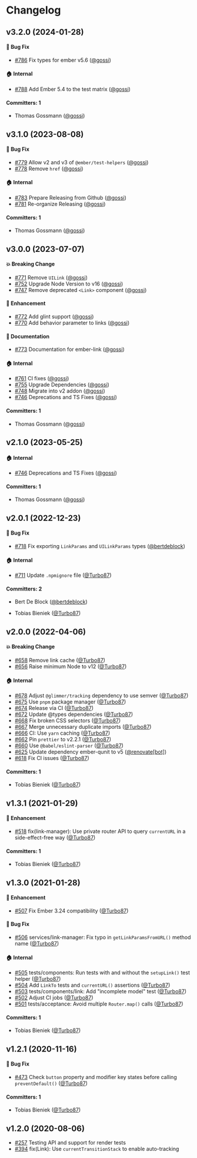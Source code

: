 # Changelog




## v3.2.0 (2024-01-28)

#### :bug: Bug Fix
* [#786](https://github.com/buschtoens/ember-link/pull/786) Fix types for ember v5.6 ([@gossi](https://github.com/gossi))

#### :house: Internal
* [#788](https://github.com/buschtoens/ember-link/pull/788) Add Ember 5.4 to the test matrix ([@gossi](https://github.com/gossi))

#### Committers: 1
- Thomas Gossmann ([@gossi](https://github.com/gossi))

## v3.1.0 (2023-08-08)

#### :bug: Bug Fix
* [#779](https://github.com/buschtoens/ember-link/pull/779) Allow v2 and v3 of `@ember/test-helpers` ([@gossi](https://github.com/gossi))
* [#778](https://github.com/buschtoens/ember-link/pull/778) Remove `href` ([@gossi](https://github.com/gossi))

#### :house: Internal
* [#783](https://github.com/buschtoens/ember-link/pull/783) Prepare Releasing from Github ([@gossi](https://github.com/gossi))
* [#781](https://github.com/buschtoens/ember-link/pull/781) Re-organize Releasing ([@gossi](https://github.com/gossi))

#### Committers: 1
- Thomas Gossmann ([@gossi](https://github.com/gossi))

## v3.0.0 (2023-07-07)

#### :boom: Breaking Change
* [#771](https://github.com/buschtoens/ember-link/pull/771) Remove `UILink` ([@gossi](https://github.com/gossi))
* [#752](https://github.com/buschtoens/ember-link/pull/752) Upgrade Node Version to v16 ([@gossi](https://github.com/gossi))
* [#747](https://github.com/buschtoens/ember-link/pull/747) Remove deprecated `<Link>` component ([@gossi](https://github.com/gossi))

#### :rocket: Enhancement
* [#772](https://github.com/buschtoens/ember-link/pull/772) Add glint support ([@gossi](https://github.com/gossi))
* [#770](https://github.com/buschtoens/ember-link/pull/770) Add behavior parameter to links ([@gossi](https://github.com/gossi))

#### :memo: Documentation
* [#773](https://github.com/buschtoens/ember-link/pull/773) Documentation for ember-link ([@gossi](https://github.com/gossi))

#### :house: Internal
* [#761](https://github.com/buschtoens/ember-link/pull/761) CI fixes ([@gossi](https://github.com/gossi))
* [#755](https://github.com/buschtoens/ember-link/pull/755) Upgrade Dependencies ([@gossi](https://github.com/gossi))
* [#748](https://github.com/buschtoens/ember-link/pull/748) Migrate into v2 addon ([@gossi](https://github.com/gossi))
* [#746](https://github.com/buschtoens/ember-link/pull/746) Deprecations and TS Fixes ([@gossi](https://github.com/gossi))

#### Committers: 1
- Thomas Gossmann ([@gossi](https://github.com/gossi))

## v2.1.0 (2023-05-25)

#### :house: Internal

* [#746](https://github.com/buschtoens/ember-link/pull/746) Deprecations and TS Fixes ([@gossi](https://github.com/gossi))

#### Committers: 1

- Thomas Gossmann ([@gossi](https://github.com/gossi))

## v2.0.1 (2022-12-23)

#### :bug: Bug Fix

* [#718](https://github.com/buschtoens/ember-link/pull/718) Fix exporting `LinkParams` and `UILinkParams` types ([@bertdeblock](https://github.com/bertdeblock))

#### :house: Internal

* [#711](https://github.com/buschtoens/ember-link/pull/711) Update `.npmignore` file ([@Turbo87](https://github.com/Turbo87))

#### Committers: 2

- Bert De Block ([@bertdeblock](https://github.com/bertdeblock))
* Tobias Bieniek ([@Turbo87](https://github.com/Turbo87))

## v2.0.0 (2022-04-06)

#### :boom: Breaking Change

* [#658](https://github.com/buschtoens/ember-link/pull/658) Remove link cache ([@Turbo87](https://github.com/Turbo87))
* [#656](https://github.com/buschtoens/ember-link/pull/656) Raise minimum Node to v12 ([@Turbo87](https://github.com/Turbo87))

#### :house: Internal

* [#678](https://github.com/buschtoens/ember-link/pull/678) Adjust `@glimmer/tracking` dependency to use semver ([@Turbo87](https://github.com/Turbo87))
* [#675](https://github.com/buschtoens/ember-link/pull/675) Use `pnpm` package manager ([@Turbo87](https://github.com/Turbo87))
* [#674](https://github.com/buschtoens/ember-link/pull/674) Release via CI ([@Turbo87](https://github.com/Turbo87))
* [#672](https://github.com/buschtoens/ember-link/pull/672) Update @types dependencies ([@Turbo87](https://github.com/Turbo87))
* [#668](https://github.com/buschtoens/ember-link/pull/668) Fix broken CSS selectors ([@Turbo87](https://github.com/Turbo87))
* [#667](https://github.com/buschtoens/ember-link/pull/667) Merge unnecessary duplicate imports ([@Turbo87](https://github.com/Turbo87))
* [#666](https://github.com/buschtoens/ember-link/pull/666) CI: Use `yarn` caching ([@Turbo87](https://github.com/Turbo87))
* [#662](https://github.com/buschtoens/ember-link/pull/662) Pin `prettier` to v2.2.1 ([@Turbo87](https://github.com/Turbo87))
* [#660](https://github.com/buschtoens/ember-link/pull/660) Use `@babel/eslint-parser` ([@Turbo87](https://github.com/Turbo87))
* [#625](https://github.com/buschtoens/ember-link/pull/625) Update dependency ember-qunit to v5 ([@renovate[bot]](https://github.com/apps/renovate))
* [#618](https://github.com/buschtoens/ember-link/pull/618) Fix CI issues ([@Turbo87](https://github.com/Turbo87))

#### Committers: 1

- Tobias Bieniek ([@Turbo87](https://github.com/Turbo87))

## v1.3.1 (2021-01-29)

#### :rocket: Enhancement

* [#518](https://github.com/buschtoens/ember-link/pull/518) fix(link-manager): Use private router API to query `currentURL` in a side-effect-free way ([@Turbo87](https://github.com/Turbo87))

#### Committers: 1

- Tobias Bieniek ([@Turbo87](https://github.com/Turbo87))

## v1.3.0 (2021-01-28)

#### :rocket: Enhancement

* [#507](https://github.com/buschtoens/ember-link/pull/507) Fix Ember 3.24 compatibility ([@Turbo87](https://github.com/Turbo87))

#### :bug: Bug Fix

* [#506](https://github.com/buschtoens/ember-link/pull/506) services/link-manager: Fix typo in `getLinkParamsFromURL()` method name ([@Turbo87](https://github.com/Turbo87))

#### :house: Internal

* [#505](https://github.com/buschtoens/ember-link/pull/505) tests/components: Run tests with and without the `setupLink()` test helper ([@Turbo87](https://github.com/Turbo87))
* [#504](https://github.com/buschtoens/ember-link/pull/504) Add `LinkTo` tests and `currentURL()` assertions ([@Turbo87](https://github.com/Turbo87))
* [#503](https://github.com/buschtoens/ember-link/pull/503) tests/components/link: Add "incomplete model" test ([@Turbo87](https://github.com/Turbo87))
* [#502](https://github.com/buschtoens/ember-link/pull/502) Adjust CI jobs ([@Turbo87](https://github.com/Turbo87))
* [#501](https://github.com/buschtoens/ember-link/pull/501) tests/acceptance: Avoid multiple `Router.map()` calls ([@Turbo87](https://github.com/Turbo87))

#### Committers: 1

- Tobias Bieniek ([@Turbo87](https://github.com/Turbo87))

## v1.2.1 (2020-11-16)

#### :bug: Bug Fix

* [#473](https://github.com/buschtoens/ember-link/pull/473) Check `button` property and modifier key states before calling `preventDefault()` ([@Turbo87](https://github.com/Turbo87))

#### Committers: 1

- Tobias Bieniek ([@Turbo87](https://github.com/Turbo87))

## v1.2.0 (2020-08-06)

* [#257](https://github.com/buschtoens/ember-link/issues/257) Testing API and support for render tests
* [#394](https://github.com/buschtoens/ember-link/pull/394) fix(Link): Use `currentTransitionStack` to enable auto-tracking
